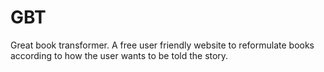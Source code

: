 # GBT
Great book transformer. A free user friendly website to reformulate books according to how the user wants to be told the story.
